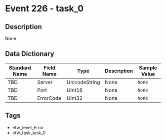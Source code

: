 # Event 226 - task_0

## Description
None

## Data Dictionary
|Standard Name|Field Name|Type|Description|Sample Value|
|---|---|---|---|---|
|TBD|Server|UnicodeString|None|`None`|
|TBD|Port|UInt16|None|`None`|
|TBD|ErrorCode|UInt32|None|`None`|

## Tags
* etw_level_Error
* etw_task_task_0